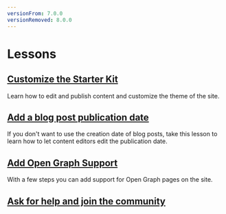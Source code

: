 ```yaml
---
versionFrom: 7.0.0
versionRemoved: 8.0.0
---
```


# Lessons

## [Customize the Starter Kit](1-Customise-the-Starter-kit/index-v7.md)

Learn how to edit and publish content and customize the theme of the site.

## [Add a blog post publication date](2-Add-a-Blog-Post-Publication-Date/index-v7.md)

If you don't want to use the creation date of blog posts, take this lesson to learn how to let content editors edit the publication date.

## [Add Open Graph Support](3-Add-Open-Graph/index-v7.md)

With a few steps you can add support for Open Graph pages on the site.

## [Ask for help and join the community](4-Ask-For-Help-and-Join-The-Community/index-v7.md)
